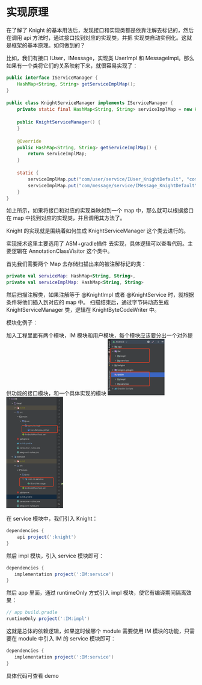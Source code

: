 # 实现原理

在了解了 Knight 的基本用法后，发现接口和实现类都是依靠注解去标记的，然后在调用 api 方法时，通过接口找到对应的实现类，并把
实现类自动实例化。这就是框架的基本原理。如何做到的？

比如，我们有接口 IUser，IMessage，实现类 UserImpl 和 MessageImpl。那么如果有一个类将它们的关系映射下来，就很容易实现了：


```java
public interface IServiceManager {
    HashMap<String, String> getServiceImplMap();
}

public class KnightServiceManager implements IServiceManager {
    private static final HashMap<String, String> serviceImplMap = new HashMap();

    public KnightServiceManager() {
    }

    @Override
    public HashMap<String, String> getServiceImplMap() {
        return serviceImplMap;
    }

    static {
        serviceImplMap.put("com/user/service/IUser_KnightDefault", "com/user/impl/UserImpl");
        serviceImplMap.put("com/message/service/IMessage_KnightDefault", "com/message/impl/MessageImpl");
    }
}
```
如上所示，如果将接口和对应的实现类映射到一个 map 中，那么就可以根据接口在 map 中找到对应的实现类，并且调用其方法了。

Knight 的实现就是围绕着如何生成 KnightServiceManager 这个类去进行的。

实现技术这里主要选用了 ASM+gradle插件 去实现，具体逻辑可以查看代码。主要逻辑在 AnnotationClassVisitor 这个类中。

首先我们需要两个 Map 去存储扫描出来的被注解标记的类：

```kotlin
private val serviceMap: HashMap<String, String>,
private val serviceImplMap: HashMap<String, String>
```

然后扫描注解类，如果注解等于 @KnightImpl 或者 @KnightService 时，就根据条件将他们插入到对应的 map 中。
扫描结束后，通过字节码动态生成 KnightServiceManager 类，逻辑在 KnightByteCodeWriter 中。

模块化例子：

加入工程里面有两个模块，IM 模块和用户模块，每个模块应该要分出一个对外提供功能的接口模块，和一个具体实现的模块
<img src="art/1.png" width="30%"/><img src="art/2.png" width="30%"/>


在 service 模块中，我们引入 Knight：

```gradle
dependencies {
    api project(':knight')
}
```

然后 impl 模块，引入 service 模块即可：

```gradle
dependencies {
   implementation project(':IM:service')
}
```

然后 app 里面，通过 runtimeOnly 方式引入 impl 模块，使它有编译期间隔离效果：

```gradle
// app build.gradle
runtimeOnly project(':IM:impl')
```

这就是总体的依赖逻辑，如果这时候哪个 module 需要使用 IM 模块的功能，只需要在 module 中引入 IM 的 service 模块即可：
```gradle
dependencies {
   implementation project(':IM:service')
}
```


具体代码可查看 demo